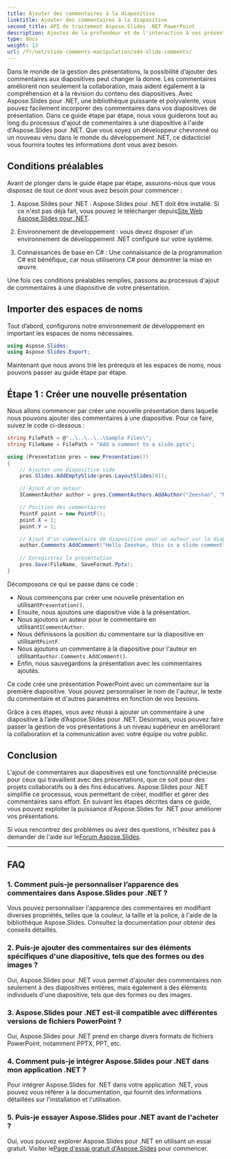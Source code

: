 ```yaml
---
title: Ajouter des commentaires à la diapositive
linktitle: Ajouter des commentaires à la diapositive
second_title: API de traitement Aspose.Slides .NET PowerPoint
description: Ajoutez de la profondeur et de l'interaction à vos présentations avec l'API Aspose.Slides. Découvrez comment intégrer facilement des commentaires dans vos diapositives à l'aide de .NET. Améliorez l’engagement et captivez votre public.
type: docs
weight: 13
url: /fr/net/slide-comments-manipulation/add-slide-comments/
---
```


Dans le monde de la gestion des présentations, la possibilité d’ajouter des commentaires aux diapositives peut changer la donne. Les commentaires améliorent non seulement la collaboration, mais aident également à la compréhension et à la révision du contenu des diapositives. Avec Aspose.Slides pour .NET, une bibliothèque puissante et polyvalente, vous pouvez facilement incorporer des commentaires dans vos diapositives de présentation. Dans ce guide étape par étape, nous vous guiderons tout au long du processus d'ajout de commentaires à une diapositive à l'aide d'Aspose.Slides pour .NET. Que vous soyez un développeur chevronné ou un nouveau venu dans le monde du développement .NET, ce didacticiel vous fournira toutes les informations dont vous avez besoin.

## Conditions préalables

Avant de plonger dans le guide étape par étape, assurons-nous que vous disposez de tout ce dont vous avez besoin pour commencer :

1.  Aspose.Slides pour .NET : Aspose.Slides pour .NET doit être installé. Si ce n'est pas déjà fait, vous pouvez le télécharger depuis[Site Web Aspose.Slides pour .NET](https://releases.aspose.com/slides/net/).

2. Environnement de développement : vous devez disposer d'un environnement de développement .NET configuré sur votre système.

3. Connaissances de base en C# : Une connaissance de la programmation C# est bénéfique, car nous utiliserons C# pour démontrer la mise en œuvre.

Une fois ces conditions préalables remplies, passons au processus d'ajout de commentaires à une diapositive de votre présentation.

## Importer des espaces de noms

Tout d’abord, configurons notre environnement de développement en important les espaces de noms nécessaires.

```csharp
using Aspose.Slides;
using Aspose.Slides.Export;
```

Maintenant que nous avons trié les prérequis et les espaces de noms, nous pouvons passer au guide étape par étape.

## Étape 1 : Créer une nouvelle présentation

Nous allons commencer par créer une nouvelle présentation dans laquelle nous pouvons ajouter des commentaires à une diapositive. Pour ce faire, suivez le code ci-dessous :

```csharp
string FilePath = @"..\..\..\..\Sample Files\";
string FileName = FilePath + "Add a comment to a slide.pptx";

using (Presentation pres = new Presentation())
{
    // Ajouter une diapositive vide
    pres.Slides.AddEmptySlide(pres.LayoutSlides[0]);

    // Ajout d'un auteur
    ICommentAuthor author = pres.CommentAuthors.AddAuthor("Zeeshan", "MZ");

    // Position des commentaires
    PointF point = new PointF();
    point.X = 1;
    point.Y = 1;

    // Ajout d'un commentaire de diapositive pour un auteur sur la diapositive
    author.Comments.AddComment("Hello Zeeshan, this is a slide comment", pres.Slides[0], point, DateTime.Now);
    
    // Enregistrez la présentation
    pres.Save(FileName, SaveFormat.Pptx);
}
```

Décomposons ce qui se passe dans ce code :

-  Nous commençons par créer une nouvelle présentation en utilisant`Presentation()`.
- Ensuite, nous ajoutons une diapositive vide à la présentation.
-  Nous ajoutons un auteur pour le commentaire en utilisant`ICommentAuthor`.
-  Nous définissons la position du commentaire sur la diapositive en utilisant`PointF`.
- Nous ajoutons un commentaire à la diapositive pour l'auteur en utilisant`author.Comments.AddComment()`.
- Enfin, nous sauvegardons la présentation avec les commentaires ajoutés.

Ce code crée une présentation PowerPoint avec un commentaire sur la première diapositive. Vous pouvez personnaliser le nom de l'auteur, le texte du commentaire et d'autres paramètres en fonction de vos besoins.

Grâce à ces étapes, vous avez réussi à ajouter un commentaire à une diapositive à l’aide d’Aspose.Slides pour .NET. Désormais, vous pouvez faire passer la gestion de vos présentations à un niveau supérieur en améliorant la collaboration et la communication avec votre équipe ou votre public.

## Conclusion

L'ajout de commentaires aux diapositives est une fonctionnalité précieuse pour ceux qui travaillent avec des présentations, que ce soit pour des projets collaboratifs ou à des fins éducatives. Aspose.Slides pour .NET simplifie ce processus, vous permettant de créer, modifier et gérer des commentaires sans effort. En suivant les étapes décrites dans ce guide, vous pouvez exploiter la puissance d'Aspose.Slides for .NET pour améliorer vos présentations.

 Si vous rencontrez des problèmes ou avez des questions, n'hésitez pas à demander de l'aide sur le[Forum Aspose.Slides](https://forum.aspose.com/).

---

## FAQ

### 1. Comment puis-je personnaliser l’apparence des commentaires dans Aspose.Slides pour .NET ?

Vous pouvez personnaliser l'apparence des commentaires en modifiant diverses propriétés, telles que la couleur, la taille et la police, à l'aide de la bibliothèque Aspose.Slides. Consultez la documentation pour obtenir des conseils détaillés.

### 2. Puis-je ajouter des commentaires sur des éléments spécifiques d'une diapositive, tels que des formes ou des images ?

Oui, Aspose.Slides pour .NET vous permet d'ajouter des commentaires non seulement à des diapositives entières, mais également à des éléments individuels d'une diapositive, tels que des formes ou des images.

### 3. Aspose.Slides pour .NET est-il compatible avec différentes versions de fichiers PowerPoint ?

Oui, Aspose.Slides pour .NET prend en charge divers formats de fichiers PowerPoint, notamment PPTX, PPT, etc.

### 4. Comment puis-je intégrer Aspose.Slides pour .NET dans mon application .NET ?

Pour intégrer Aspose.Slides for .NET dans votre application .NET, vous pouvez vous référer à la documentation, qui fournit des informations détaillées sur l'installation et l'utilisation.

### 5. Puis-je essayer Aspose.Slides pour .NET avant de l'acheter ?

Oui, vous pouvez explorer Aspose.Slides pour .NET en utilisant un essai gratuit. Visiter le[Page d'essai gratuit d'Aspose.Slides](https://releases.aspose.com/) pour commencer.